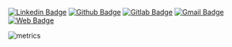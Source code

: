 [![Linkedin Badge](https://img.shields.io/badge/Linkedin-@aris--nurcahyono-blue?logo=Linkedin&logoColor=white&style=flat&link=https://linkedin.com/in/aris-nurcahyono)](https://www.linkedin.com/in/aris-nurcahyono/)
[![Github Badge](https://img.shields.io/badge/Github-@deeninsom---?&logo=Github&color=blue&link=https://github.com/deeninsom&style=flat)](https://github.com/deeninsom)
[![Gitlab Badge](https://img.shields.io/badge/Gitlab-@deeninsom-white?logo=Gitlab&color=blue&link=https://gitlab.com/deeninsom&style=flat)](https://gitlab.com/deeninsom)
[![Gmail Badge](https://img.shields.io/badge/Gmail-deeninsom@gmail.com-white?logo=Gmail&color=blue&link=mailto:ariezncahyo@gmail.com&style=flat)](mailto:ariezncahyo@gmail.com)
[![Web Badge](https://img.shields.io/badge/www-https://ariezncahyo.my.id-white?logo=globe&color=blue&link=https://ariezncahyo.my.id)](https://ariezncahyo.my.id)

![metrics](./github-metrics.svg)

<!--
**deeninsom/deeninsom** is a ✨ _special_ ✨ repository because its `README.md` (this file) appears on your GitHub profile.

Here are some ideas to get you started:

- 🔭 I’m currently working on ...
- 🌱 I’m currently learning ...
- 👯 I’m looking to collaborate on ...
- 🤔 I’m looking for help with ...
- 💬 Ask me about ...
- 📫 How to reach me: ...
- 😄 Pronouns: ...
- ⚡ Fun fact: ...
-->
